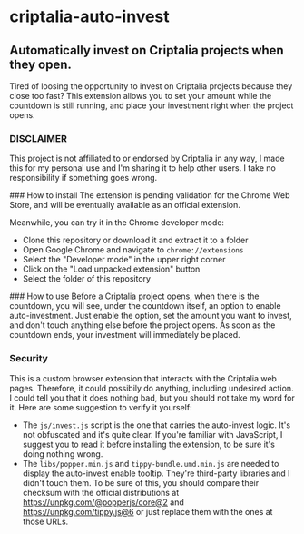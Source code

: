 # criptalia-auto-invest
## Automatically invest on Criptalia projects when they open.

Tired of loosing the opportunity to invest on Criptalia projects because they close too fast? This extension allows you to set your amount while the countdown is still running, and place your investment right when the project opens.

### DISCLAIMER
This project is not affiliated to or endorsed by Criptalia in any way, I made this for my personal use and I'm sharing it to help other users. I take no responsibility if something goes wrong.

### How to install
The extension is pending validation for the Chrome Web Store, and will be eventually available as an official extension.

Meanwhile, you can try it in the Chrome developer mode:
- Clone this repository or download it and extract it to a folder
- Open Google Chrome and navigate to `chrome://extensions`
- Select the "Developer mode" in the upper right corner
- Click on the "Load unpacked extension" button
- Select the folder of this repository

### How to use
Before a Criptalia project opens, when there is the countdown, you will see, under the countdown itself, an option to enable auto-investment. Just enable the option, set the amount you want to invest, and don't touch anything else before the project opens. As soon as the countdown ends, your investment will immediately be placed.

### Security
This is a custom browser extension that interacts with the Criptalia web pages. Therefore, it could possibily do anything, including undesired action. I could tell you that it does nothing bad, but you should not take my word for it. Here are some suggestion to verify it yourself:
- The `js/invest.js` script is the one that carries the auto-invest logic. It's not obfuscated and it's quite clear. If you're familiar with JavaScript, I suggest you to read it before installing the extension, to be sure it's doing nothing wrong.
- The `libs/popper.min.js` and `tippy-bundle.umd.min.js` are needed to display the auto-invest enable tooltip. They're third-party libraries and I didn't touch them. To be sure of this, you should compare their checksum with the official distributions at https://unpkg.com/@popperjs/core@2 and https://unpkg.com/tippy.js@6 or just replace them with the ones at those URLs.